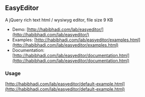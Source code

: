 ## EasyEditor
A jQuery rich text html / wysiwyg editor, file size 9 KB

* Demo: [http://habibhadi.com/lab/easyeditor/](http://habibhadi.com/lab/easyeditor/)
* Examples: [http://habibhadi.com/lab/easyeditor/examples.html](http://habibhadi.com/lab/easyeditor/examples.html)
* Documentation: [http://habibhadi.com/lab/easyeditor/documentation.html](http://habibhadi.com/lab/easyeditor/documentation.html)

### Usage

[http://habibhadi.com/lab/easyeditor/default-example.html](http://habibhadi.com/lab/easyeditor/default-example.html)
